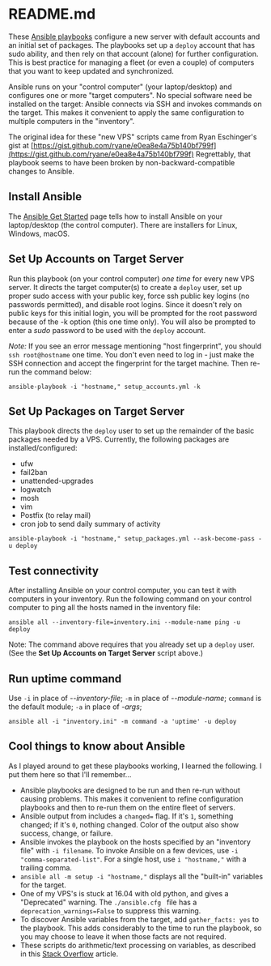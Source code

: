 # README.md

These [Ansible playbooks](https://www.ansible.com/resources/get-started)
configure a new server with default accounts and an initial set of packages.
The playbooks set up a `deploy` account that has sudo ability, and then rely on that account (alone) for further configuration.
This is best practice for managing a fleet (or even a couple) of computers that you want to keep updated and synchronized.

Ansible runs on your "control computer" (your laptop/desktop) and configures one or more "target computers".
No special software need be installed on the target:
Ansible connects via SSH and invokes commands on the target. 
This makes it convenient to apply the same configuration to multiple computers in the "inventory".

The original idea for these "new VPS" scripts came from Ryan Eschinger's gist at [https://gist.github.com/ryane/e0ea8e4a75b140bf799f](https://gist.github.com/ryane/e0ea8e4a75b140bf799f) 
Regrettably, that playbook seems to have been broken by non-backward-compatible changes to Ansible.

## Install Ansible

The [Ansible Get Started](https://www.ansible.com/resources/get-started) page
tells how to install Ansible on your laptop/desktop (the control computer).
There are installers for Linux, Windows, macOS.

## Set Up Accounts on Target Server

Run this playbook (on your control computer) *one time* for every new VPS server. 
It directs the target computer(s) to create a `deploy` user, 
set up proper sudo access with your public key, 
force ssh public key logins (no passwords permitted),
and disable root logins. 
Since it doesn't rely on public keys for this initial login,
you will be prompted for the root password
because of the -k option (this one time only). 
You will also be prompted to enter a *sudo* password
to be used with the `deploy` account.

*Note:* If you see an error message mentioning "host fingerprint", you should `ssh root@hostname` one time. 
You don't even need to log in - just make the SSH connection and accept the fingerprint for the target machine. 
Then re-run the command below:

```
ansible-playbook -i "hostname," setup_accounts.yml -k
```

## Set Up Packages on Target Server

This playbook directs the `deploy` user to set up the remainder of the basic packages needed by a VPS.
Currently, the following packages are installed/configured:

* ufw
* fail2ban
* unattended-upgrades
* logwatch
* mosh
* vim
* Postfix (to relay mail)
* cron job to send daily summary of activity

```
ansible-playbook -i "hostname," setup_packages.yml --ask-become-pass -u deploy
```

## Test connectivity

After installing Ansible on your control computer, you can test it with computers in your inventory.
Run the following command on your control computer to ping all the hosts named in the inventory file:

```
ansible all --inventory-file=inventory.ini --module-name ping -u deploy

```
Note: The command above requires that you already set up a `deploy` user. (See the **Set Up Accounts on Target Server** script above.)

## Run uptime command

Use `-i` in place of *--inventory-file*; `-m` in place of *--module-name*;  `command` is the default module; `-a` in place of *-args*;

```
ansible all -i "inventory.ini" -m command -a 'uptime' -u deploy

```

## Cool things to know about Ansible

As I played around to get these playbooks working, I learned the following. I put them here so that I'll remember...

* Ansible playbooks are designed to be run and then re-run without causing problems. 
This makes it convenient to refine configuration playbooks and then to re-run them on the entire fleet of servers. 
* Ansible output from includes a `changed=` flag. If it's `1`, something changed; if it's `0`, nothing changed.
Color of the output also show success, change, or failure.
* Ansible invokes the playbook on the hosts specified by an  "inventory file" with `-i filename`. 
To invoke Ansible on a few devices, use `-i "comma-separated-list"`. 
For a single host, use `i "hostname,"` with a trailing comma.
* `ansible all -m setup -i "hostname,"` displays all the "built-in" variables for the target.
* One of my VPS's is stuck at 16.04 with old python, and gives a "Deprecated" warning. 
The `./ansible.cfg ` file has a `deprecation_warnings=False` to suppress this warning.
* To discover Ansible variables from the target, add `gather_facts: yes` to the playbook.
This adds considerably to the time to run the playbook, so you may choose to leave it when those facts are not required.
* These scripts do arithmetic/text processing on variables, as described in this
[Stack Overflow](https://stackoverflow.com/questions/33505521/how-to-use-arithmetic-when-setting-a-variable-value-in-ansible) article.
